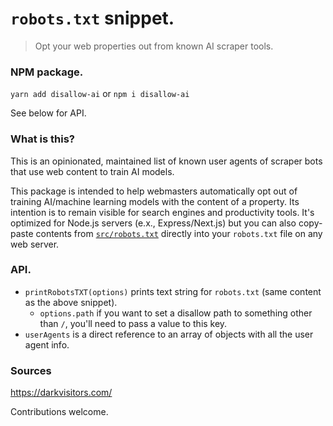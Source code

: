 # `robots.txt` snippet.
> Opt your web properties out from known AI scraper tools.

### NPM package.

`yarn add disallow-ai` or `npm i disallow-ai`

See below for API.

### What is this?
This is an opinionated, maintained list of known user agents of scraper bots that use web content to train AI models.

This package is intended to help webmasters automatically opt out of training AI/machine learning models with the content of a property. Its intention is to remain visible for search engines and productivity tools. It's optimized for Node.js servers (e.x., Express/Next.js) but you can also copy-paste contents from [`src/robots.txt`](/src/robots.txt) directly into your `robots.txt` file on any web server.


### API.
- `printRobotsTXT(options)` prints text string for `robots.txt` (same content as the above snippet).
    - `options.path` if you want to set a disallow path to something other than `/`, you'll need to pass a value to this key.
- `userAgents` is a direct reference to an array of objects with all the user agent info.

### Sources
https://darkvisitors.com/

Contributions welcome.
